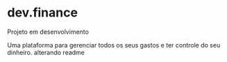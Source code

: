 # dev.finance

Projeto em desenvolvimento 

Uma plataforma para gerenciar todos os seus gastos e ter controle do seu dinheiro.
alterando readme